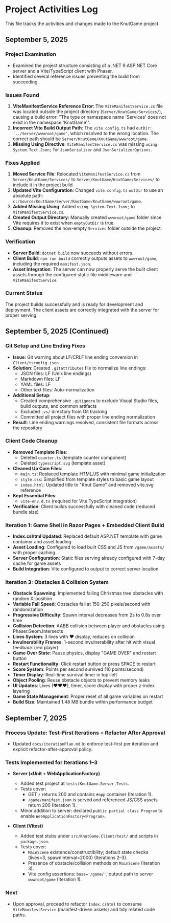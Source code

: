 # Project Activities Log

This file tracks the activities and changes made to the KnutGame project.

## September 5, 2025

### Project Examination
- Examined the project structure consisting of a .NET 9 ASP.NET Core server and a Vite/TypeScript client with Phaser.
- Identified several reference issues preventing the build from succeeding.

### Issues Found
1. **ViteManifestService Reference Error**: The `ViteManifestService.cs` file was located outside the project directory (`Server/KnutGame/Services/`), causing a build error: "The type or namespace name 'Services' does not exist in the namespace 'KnutGame'".
2. **Incorrect Vite Build Output Path**: The `vite.config.ts` had `outDir: '../Server/wwwroot/game'`, which resolved to the wrong location. The correct path should be `Server/KnutGame/KnutGame/wwwroot/game`.
3. **Missing Using Directive**: `ViteManifestService.cs` was missing `using System.Text.Json;` for `JsonSerializer` and `JsonSerializerOptions`.

### Fixes Applied
1. **Moved Service File**: Relocated `ViteManifestService.cs` from `Server/KnutGame/Services/` to `Server/KnutGame/KnutGame/Services/` to include it in the project build.
2. **Updated Vite Configuration**: Changed `vite.config.ts` `outDir` to use an absolute path: `c:/Source/KnutGame/Server/KnutGame/KnutGame/wwwroot/game`.
3. **Added Missing Using**: Added `using System.Text.Json;` to `ViteManifestService.cs`.
4. **Created Output Directory**: Manually created `wwwroot/game` folder since Vite requires it to exist when `emptyOutDir` is true.
5. **Cleanup**: Removed the now-empty `Services` folder outside the project.

### Verification
- **Server Build**: `dotnet build` now succeeds without errors.
- **Client Build**: `npm run build` correctly outputs assets to `wwwroot/game`, including the required `manifest.json`.
- **Asset Integration**: The server can now properly serve the built client assets through the configured static file middleware and `ViteManifestService`.

### Current Status
The project builds successfully and is ready for development and deployment. The client assets are correctly integrated with the server for proper serving.

## September 5, 2025 (Continued)

### Git Setup and Line Ending Fixes
- **Issue**: Git warning about LF/CRLF line ending conversion in `Client/tsconfig.json`
- **Solution**: Created `.gitattributes` file to normalize line endings:
  - JSON files: LF (Unix line endings)
  - Markdown files: LF
  - YAML files: LF
  - Other text files: Auto-normalization
- **Additional Setup**:
  - Created comprehensive `.gitignore` to exclude Visual Studio files, build outputs, and common artifacts
  - Excluded `.vs/` directory from Git tracking
  - Committed all project files with proper line ending normalization
- **Result**: Line ending warnings resolved, consistent file formats across the repository

### Client Code Cleanup
- **Removed Template Files**:
  - Deleted `counter.ts` (template counter component)
  - Deleted `typescript.svg` (template asset)
- **Cleaned Up Core Files**:
  - `main.ts`: Replaced template HTML/JS with minimal game initialization
  - `style.css`: Simplified from template styles to basic game layout
  - `index.html`: Updated title to "Knut Game" and removed vite.svg reference
- **Kept Essential Files**:
  - `vite-env.d.ts` (required for Vite TypeScript integration)
- **Verification**: Client builds successfully with cleaned code (reduced bundle size)

### Iteration 1: Game Shell in Razor Pages + Embedded Client Build
- **Index.cshtml Updated**: Replaced default ASP.NET template with game container and asset loading
- **Asset Loading**: Configured to load built CSS and JS from `/game/assets/` with proper caching
- **Server Configuration**: Static files serving already configured with 7-day cache for game assets
- **Build Integration**: Vite configured to output to correct server location

### Iteration 3: Obstacles & Collision System
- **Obstacle Spawning**: Implemented falling Christmas tree obstacles with random X-position
- **Variable Fall Speed**: Obstacles fall at 150-250 pixels/second with randomization
- **Progressive Difficulty**: Spawn interval decreases from 2s to 0.8s over time
- **Collision Detection**: AABB collision between player and obstacles using Phaser.Geom.Intersects
- **Lives System**: 3 lives with ♥ display, reduces on collision
- **Invulnerability Frames**: 1-second invulnerability after hit with visual feedback (red player)
- **Game Over State**: Pause physics, display "GAME OVER" and restart button
- **Restart Functionality**: Click restart button or press SPACE to restart
- **Score System**: Points per second survived (10 points/second)
- **Timer Display**: Real-time survival timer in top-left
- **Object Pooling**: Reuse obstacle objects to prevent memory leaks
- **UI Updates**: Lives (♥♥♥), timer, score display with proper z-index layering
- **Game State Management**: Proper reset of all game variables on restart
- **Build Size**: Maintained 1.48 MB bundle within performance budget

## September 7, 2025

### Process Update: Test-First Iterations + Refactor After Approval
- Updated `docs/iterationPlan.md` to enforce test-first per iteration and explicit refactor-after-approval policy.

### Tests Implemented for Iterations 1–3
- **Server (xUnit + WebApplicationFactory)**
  - Added test project at `tests/KnutGame.Server.Tests`.
  - Tests cover:
    - GET `/` returns 200 and contains `#app` container (Iteration 1).
    - `/game/manifest.json` is served and referenced JS/CSS assets return 200 (Iteration 1).
  - Minor addition to server: declared `public partial class Program` to enable `WebApplicationFactory<Program>`.

- **Client (Vitest)**
  - Added test stubs under `src/KnutGame.Client/test/` and scripts in `package.json`.
  - Tests cover:
    - `MainScene` existence/constructibility; default state checks (lives=3, spawnInterval=2000) (Iterations 2–3).
    - Presence of obstacle/collision methods on `MainScene` (Iteration 3).
    - Vite config assertions: `base='/game/'`, output path to server `wwwroot/game` (Iteration 1).

### Next
- Upon approval, proceed to refactor `Index.cshtml` to consume `ViteManifestService` (manifest-driven assets) and tidy related code paths.

